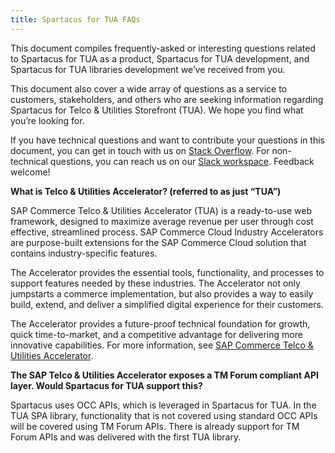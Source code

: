 ```yaml
---
title: Spartacus for TUA FAQs
---
```


This document compiles frequently-asked or interesting questions related to Spartacus for TUA as a product, Spartacus for TUA development, and Spartacus for TUA libraries development we’ve received from you.

This document also cover a wide array of questions as a service to customers, stakeholders, and others who are seeking information regarding Spartacus for Telco & Utilities Storefront (TUA). We hope you find what you’re looking for.

If you have technical questions and want to contribute your questions in this document, you can get in touch with us on [Stack Overflow](https://stackoverflow.com/questions/tagged/spartacus-storefront). For non-technical questions, you can reach us on our [Slack workspace](https://join.slack.com/t/spartacus-storefront/shared_invite/enQtNDM1OTI3OTMwNjU5LTg1NGVjZmFkZjQzODc1MzFhMjc3OTZmMzIzYzg0YjMwODJiY2YxYjA5MTE5NjVmN2E5NjMxNjEzMGNlMDRjMjU). Feedback welcome!

**What is Telco & Utilities Accelerator? (referred to as just “TUA”)**

SAP Commerce Telco & Utilities Accelerator (TUA) is a ready-to-use web framework, designed to maximize average revenue per user through cost effective, streamlined process. SAP Commerce Cloud Industry Accelerators are purpose-built extensions for the SAP Commerce Cloud solution that contains industry-specific features.

The Accelerator provides the essential tools, functionality, and processes to support features needed by these industries. The Accelerator not only jumpstarts a commerce implementation, but also provides a way to easily build, extend, and deliver a simplified digital experience for their customers.

The Accelerator provides a future-proof technical foundation for growth, quick time-to-market, and a competitive advantage for delivering more innovative capabilities. For more information, see [SAP Commerce Telco & Utilities Accelerator](https://help.sap.com/viewer/product/TELCO_ACCELERATOR/2007/en-US).

**The SAP Telco & Utilities Accelerator exposes a TM Forum compliant API layer. Would Spartacus for TUA support this?**

Spartacus uses OCC APIs, which is leveraged in Spartacus for TUA.  In the TUA SPA library, functionality that is not covered using standard OCC APIs will be covered using TM Forum APIs.  There is already support for TM Forum APIs and was delivered with the first TUA library.
